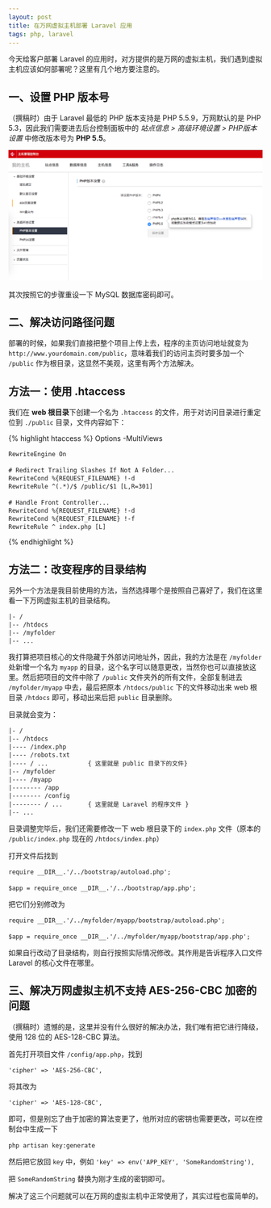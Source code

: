 ```yaml
---
layout: post
title: 在万网虚拟主机部署 Laravel 应用
tags: php, laravel
---
```


今天给客户部署 Laravel 的应用时，对方提供的是万网的虚拟主机，我们遇到虚拟主机应该如何部署呢？这里有几个地方要注意的。

## 一、设置 PHP 版本号

（撰稿时）由于 Laravel 最低的 PHP 版本支持是 PHP 5.5.9，万网默认的是 PHP 5.3，因此我们需要进去后台控制面板中的 *站点信息 > 高级环境设置 > PHP版本设置* 中修改版本号为 **PHP 5.5**。

![万网虚拟主机后台设置PHP版本](/imgs/deploying-laravel-application-on-wanwang/dlaow-001.png)

其次按照它的步骤重设一下 MySQL 数据库密码即可。

## 二、解决访问路径问题

部署的时候，如果我们直接把整个项目上传上去，程序的主页访问地址就变为 `http://www.yourdomain.com/public`，意味着我们的访问主页时要多加一个 `/public` 作为根目录，这显然不美观，这里有两个方法解决。

## 方法一：使用 .htaccess

我们在 **web 根目录**下创建一个名为 `.htaccess` 的文件，用于对访问目录进行重定位到 `./public` 目录，文件内容如下：

{% highlight htaccess %}
<IfModule mod_rewrite.c>
    <IfModule mod_negotiation.c>
        Options -MultiViews
    </IfModule>

    RewriteEngine On

    # Redirect Trailing Slashes If Not A Folder...
    RewriteCond %{REQUEST_FILENAME} !-d
    RewriteRule ^(.*)/$ /public/$1 [L,R=301]

    # Handle Front Controller...
    RewriteCond %{REQUEST_FILENAME} !-d
    RewriteCond %{REQUEST_FILENAME} !-f
    RewriteRule ^ index.php [L]
</IfModule>
{% endhighlight %}

## 方法二：改变程序的目录结构

另外一个方法是我目前使用的方法，当然选择哪个是按照自己喜好了，我们在这里看一下万网虚拟主机的目录结构。

    |- /
    |-- /htdocs
    |-- /myfolder
    |-- ...

我打算把项目核心的文件隐藏于外部访问地址外，因此，我的方法是在 `/myfolder` 处新增一个名为  `myapp` 的目录，这个名字可以随意更改，当然你也可以直接放这里。然后把项目的文件中除了 `/public` 文件夹外的所有文件，全部复制进去 `/myfolder/myapp` 中去，最后把原本 `/htdocs/public` 下的文件移动出来 web 根目录 `/htdocs` 即可，移动出来后把 `public` 目录删除。

目录就会变为：

    |- /
    |-- /htdocs
    |---- /index.php
    |---- /robots.txt
    |---- / ...           { 这里就是 public 目录下的文件}
    |-- /myfolder
    |---- /myapp
    |-------- /app
    |-------- /config
    |-------- / ...       { 这里就是 Laravel 的程序文件 }
    |-- ...

目录调整完毕后，我们还需要修改一下 web 根目录下的 `index.php` 文件（原本的 `/public/index.php` 现在的 `/htdocs/index.php`）

打开文件后找到

    require __DIR__.'/../bootstrap/autoload.php';

    $app = require_once __DIR__.'/../bootstrap/app.php';

把它们分别修改为

    require __DIR__.'/../myfolder/myapp/bootstrap/autoload.php';

    $app = require_once __DIR__.'/../myfolder/myapp/bootstrap/app.php';

如果自行改动了目录结构，则自行按照实际情况修改。其作用是告诉程序入口文件 Laravel 的核心文件在哪里。

## 三、解决万网虚拟主机不支持 AES-256-CBC 加密的问题

（撰稿时）遗憾的是，这里并没有什么很好的解决办法，我们唯有把它进行降级，使用 128 位的 AES-128-CBC 算法。

首先打开项目文件 `/config/app.php`，找到

    'cipher' => 'AES-256-CBC',

将其改为

    'cipher' => 'AES-128-CBC',

即可，但是别忘了由于加密的算法变更了，他所对应的密钥也需要更改，可以在控制台中生成一下

`php artisan key:generate`

然后把它放回 `key` 中，例如 `'key' => env('APP_KEY', 'SomeRandomString'),`

把 `SomeRandomString` 替换为刚才生成的密钥即可。

解决了这三个问题就可以在万网的虚拟主机中正常使用了，其实过程也蛮简单的。
